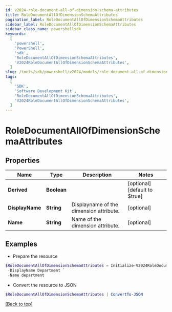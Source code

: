 ```yaml
---
id: v2024-role-document-all-of-dimension-schema-attributes
title: RoleDocumentAllOfDimensionSchemaAttributes
pagination_label: RoleDocumentAllOfDimensionSchemaAttributes
sidebar_label: RoleDocumentAllOfDimensionSchemaAttributes
sidebar_class_name: powershellsdk
keywords:
  [
    'powershell',
    'PowerShell',
    'sdk',
    'RoleDocumentAllOfDimensionSchemaAttributes',
    'V2024RoleDocumentAllOfDimensionSchemaAttributes',
  ]
slug: /tools/sdk/powershell/v2024/models/role-document-all-of-dimension-schema-attributes
tags:
  [
    'SDK',
    'Software Development Kit',
    'RoleDocumentAllOfDimensionSchemaAttributes',
    'V2024RoleDocumentAllOfDimensionSchemaAttributes',
  ]
---
```


# RoleDocumentAllOfDimensionSchemaAttributes

## Properties

| Name | Type | Description | Notes |
| --- | --- | --- | --- |
| **Derived** | **Boolean** |  | [optional] [default to $true] |
| **DisplayName** | **String** | Displayname of the dimension attribute. | [optional] |
| **Name** | **String** | Name of the dimension attribute. | [optional] |

## Examples

- Prepare the resource

```powershell
$RoleDocumentAllOfDimensionSchemaAttributes = Initialize-V2024RoleDocumentAllOfDimensionSchemaAttributes  -Derived true `
 -DisplayName Department `
 -Name department
```

- Convert the resource to JSON

```powershell
$RoleDocumentAllOfDimensionSchemaAttributes | ConvertTo-JSON
```

[[Back to top]](#)
